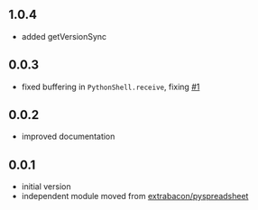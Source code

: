 ## 1.0.4

- added getVersionSync

## 0.0.3

- fixed buffering in `PythonShell.receive`, fixing [#1](https://github.com/extrabacon/python-shell/issues/1)

## 0.0.2

- improved documentation

## 0.0.1

- initial version
- independent module moved from [extrabacon/pyspreadsheet](https://github.com/extrabacon/pyspreadsheet)
